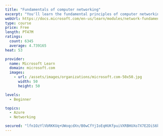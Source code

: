```yaml
---
title: "Fundamentals of computer networking"
excerpt: "You'll learn the fundamental principles of computer networking to prepare you for the Azure admin and developer learning paths."
webUrl: https://docs.microsoft.com/en-us/learn/modules/network-fundamentals/
type: course
price: Free
length: PT47M
ratings:
  count: 6345
  average: 4.739165
heat: 53

provider:
  name: Microsoft Learn
  domain: microsoft.com
  images:
    - url: /assets/images/organizations/microsoft.com-50x50.jpg
      width: 50
      height: 50

levels:
  - Beginner

topics:
  - Azure
  - Networking

secured: "lfn1OzYlVbRKKUq+UWoqcdXn/B0wCfYjIoEqHUKfpuiVXRBHUXo7X7E2DiS6kgeKY7y1ZqRe45GVRmrO6jaP5jgn4w7BSt/ipc8wkQf8WOXIDCyei9ngBwlce6yvRG9DmY5ZdXahVGCc3OqHRi/UwQ1UpuzQK7TWrFJLp7aMynQ1pDDATwno+fsVc9rZkVe310fm39z1xvWdhljY1yevNJ84cJW63OLK5ZBHBdFHTq1U+4D4zNUdK7GpG+rjiTBS4r6/xQIsCem9OElHyIsqlgdy0NcEKvEIrsjQFFYqdW7iDjrjq8Tihw9lSk3uRoDCgRVJXYcFFbvPXL/tDw8ZPZ4NsU3wAzQ1FuOK/QofcPbc3ATcE/TQMoPxgAG1ONaDbOyfoxGdyaS8p6ZLsCYfCwHzFBSWz/IPJxEi1yVkiOg=;AvuH6GODVaQnUpkzM+yuow=="
---
```



